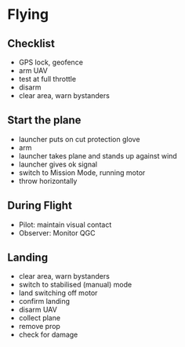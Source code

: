 # Flying

## Checklist

* GPS lock, geofence
* arm UAV
* test at full throttle
* disarm
* clear area, warn bystanders

## Start the plane

* launcher puts on cut protection glove
* arm
* launcher takes plane and stands up against wind
* launcher gives ok signal
* switch to Mission Mode, running motor
* throw horizontally

## During Flight



* Pilot: maintain visual contact
* Observer: Monitor QGC

## Landing

* clear area, warn bystanders
* switch to stabilised \(manual\) mode
* land switching off motor
* confirm landing
* disarm UAV
* collect plane
* remove prop
* check for damage

